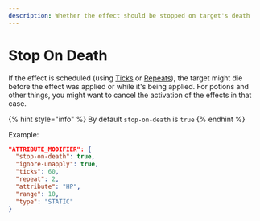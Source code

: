 ```yaml
---
description: Whether the effect should be stopped on target's death
---
```


# Stop On Death

If the effect is scheduled (using [Ticks](ticks.md) or [Repeats](repeat.md)), the target might die before the effect was applied or while it's being applied. For potions and other things, you might want to cancel the activation of the effects in that case.

{% hint style="info" %}
By default `stop-on-death` is `true`
{% endhint %}

Example:

```json
"ATTRIBUTE_MODIFIER": {
  "stop-on-death": true,
  "ignore-unapply": true,
  "ticks": 60,
  "repeat": 2,
  "attribute": "HP",
  "range": 10,
  "type": "STATIC"
}
```
